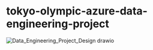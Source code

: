 # tokyo-olympic-azure-data-engineering-project
![Data_Engineering_Project_Design drawio](https://github.com/hiteshujani2002/tokyo-olympic-azure-data-engineering-project/assets/84509735/e3d62501-2812-4a11-8a5f-b89173b35b1f)
